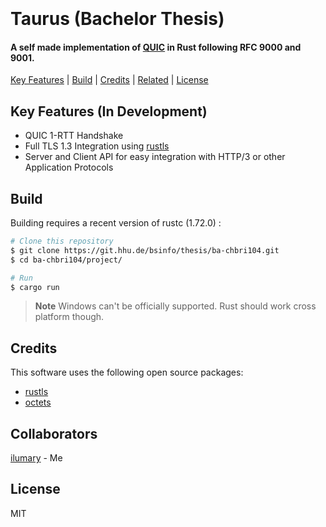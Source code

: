 <h1>
  <br>
  <br>
  Taurus (Bachelor Thesis)
  <br>
</h1>

<h4>A self made implementation of <a href="https://datatracker.ietf.org/doc/html/rfc9000">QUIC</a> in Rust following RFC 9000 and 9001.</h4>

<p>
  <a href="#key-features">Key Features</a> |
  <a href="#how-to-use">Build</a> |
  <a href="#credits">Credits</a> |
  <a href="#related">Related</a> |
  <a href="#license">License</a>
</p>


## Key Features (In Development)

* QUIC 1-RTT Handshake 
* Full TLS 1.3 Integration using <a href="https://github.com/rustls/rustls">rustls</a>  
* Server and Client API for easy integration with HTTP/3 or other Application Protocols

## Build

Building requires a recent version of rustc (1.72.0) :

```bash
# Clone this repository
$ git clone https://git.hhu.de/bsinfo/thesis/ba-chbri104.git
$ cd ba-chbri104/project/

# Run
$ cargo run
```

> **Note**
> Windows can't be officially supported. Rust should work cross platform though.

## Credits

This software uses the following open source packages:

- [rustls](https://github.com/rustls/rustls/)
- [octets](https://docs.rs/octets/latest/octets/)

## Collaborators

[ilumary](https://github.com/ilumary) - Me

## License

MIT
